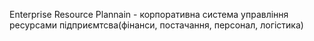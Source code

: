 Enterprise Resource Plannain - корпоративна система управління ресурсами підприємтсва(фінанси, постачання, персонал, логістика)